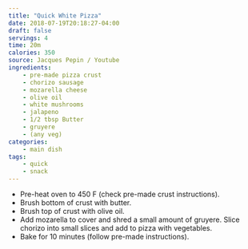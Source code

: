 ```yaml
---
title: "Quick White Pizza"
date: 2018-07-19T20:18:27-04:00
draft: false
servings: 4
time: 20m
calories: 350
source: Jacques Pepin / Youtube
ingredients:
    - pre-made pizza crust
    - chorizo sausage
    - mozarella cheese
    - olive oil
    - white mushrooms
    - jalapeno
    - 1/2 tbsp Butter
    - gruyere
    - (any veg)
categories:
    - main dish
tags:
    - quick
    - snack
---
```


* Pre-heat oven to 450 F (check pre-made crust instructions).
* Brush bottom of crust with butter.
* Brush top of crust with olive oil.
* Add mozarella to cover and shred a small amount of gruyere. Slice chorizo into small slices and add to pizza with vegetables.
* Bake for 10 minutes (follow pre-made instructions).
